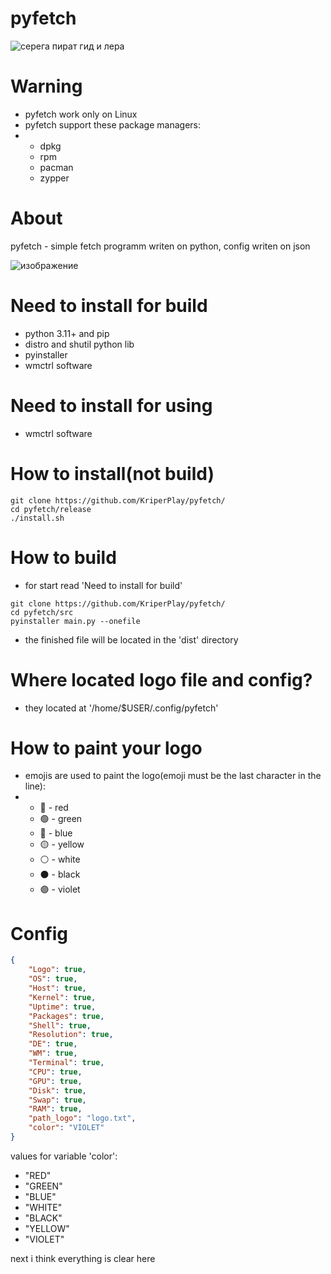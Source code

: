 # pyfetch

![серега пират гид и лера](https://github.com/user-attachments/assets/8297967b-1e3e-463e-9d31-d9d0ab1b69ed)

# Warning
* pyfetch work only on Linux
* pyfetch support these package managers:
* * dpkg
  * rpm
  * pacman
  * zypper

# About 
pyfetch - simple fetch programm writen on python, config writen on json

![изображение](https://github.com/user-attachments/assets/b3e9bcdd-bb7a-4566-b247-bb574db0e8fa)

# Need to install for build
* python 3.11+ and pip
* distro and shutil python lib
* pyinstaller
* wmctrl software

# Need to install for using
* wmctrl software

# How to install(not build)
```shell
git clone https://github.com/KriperPlay/pyfetch/
cd pyfetch/release
./install.sh
```
# How to build
* for start read 'Need to install for build'
```
git clone https://github.com/KriperPlay/pyfetch/
cd pyfetch/src
pyinstaller main.py --onefile
```
* the finished file will be located in the 'dist' directory

# Where located logo file and config?
* they located at '/home/$USER/.config/pyfetch'

# How to paint your logo
* emojis are used to paint the logo(emoji must be the last character in the line):
* * 🔴 - red
  * 🟢 - green
  * 🔵 - blue
  * 🟡 - yellow
  * ⚪ - white
  * ⚫ - black
  * 🟣 - violet

# Config
```json
{
    "Logo": true,
    "OS": true,
    "Host": true,
    "Kernel": true,
    "Uptime": true,
    "Packages": true,
    "Shell": true,
    "Resolution": true,
    "DE": true,
    "WM": true,
    "Terminal": true,
    "CPU": true,
    "GPU": true,
    "Disk": true,
    "Swap": true,
    "RAM": true,
    "path_logo": "logo.txt",
    "color": "VIOLET"
}
```
values ​​for variable 'color':
* "RED"
* "GREEN"
* "BLUE"
* "WHITE"
* "BLACK"
* "YELLOW"
* "VIOLET"

next i think everything is clear here
